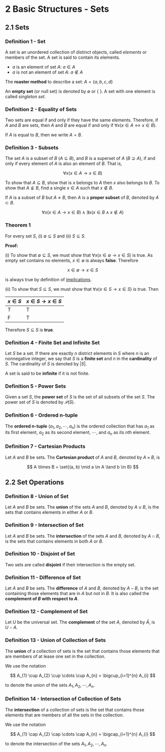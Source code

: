 # 2 Basic Structures - Sets

## 2.1 Sets

### Definition 1 - Set

A set is an unordered collection of distinct objects, called *elements* or members of the set. A set is said to contain its elements.

- $a$ is an element of set $A$: $a \in A$
- $a$ is not an element of set $A$: $a \notin A$

The **roaster method** to describe a set: $A = \{a,b,c,d\}$

An **empty set** (or null set) is denoted by $\emptyset$ or $\{ \ \}$. A set with one element is called _singleton set_.

### Definition 2 - Equality of Sets

Two sets are equal if and only if they have the same elements. Therefore, if $A$ and $B$ are sets, then $A$ and $B$ are equal if and only if $\forall x (x \in A \leftrightarrow x \in B)$.

If $A$ is equal to $B$, then we write $A = B$.

### Definition 3 - Subsets

The set $A$ is a subset of $B$ ($A \subseteq B$), and $B$ is a superset of $A$ ($B \supseteq A$), if and only if every element of $A$ is also an element of $B$. That is,

$$
\forall x (x \in A \to x \in B)
$$

To show that $A \subseteq B$, show that is $x$ belongs to $A$ then $x$ also belongs to $B$. To show that $A \nsubseteq B$, find a single $x \in A$ such that $x \notin B$.

If $A$ is a subset of $B$ but $A \ne B$, then $A$ is a **proper subset** of $B$, denoted by $A \subset B$.

$$
\forall x (x \in A \to x \in B) \land \exists x (x \in B \land x \notin A)
$$

### Theorem 1

For every set $S$, $\text{(i)} \ \emptyset \subseteq S$ and $\text{(ii)} \ S \subseteq S$.

**Proof:**

$\text{(i)}$ To show that $\emptyset \subseteq S$, we must show that $\forall x (x \in \emptyset \to x \in S)$ is true. As empty set contains no elements, $x \in \emptyset$ is always **false**. Therefore

$$
x \in \emptyset \to x \in S
$$

is always true by definition of [implications](1%20The%20Foundations%20-%20Logic%20and%20Proofs.md#Definition%205%20-%20Implication).

$\text{(ii)}$ To show that $S \subseteq S$, we must show that $\forall x (x \in S \to x \in S)$ is true. Then

| $x \in S$ | $x \in S \to x \in S$ |
| --------- | --------------------- |
| T         | T                     |
| F         | T                     |

Therefore $S \subseteq S$ is **true**.

### Definition 4 - Finite Set and Infinite Set
Let $S$ be a set. If there are exactly $n$ district elements in $S$ where $n$ is an nonnegative integer, we say that $S$ is a **finite set** and $n$ in the **cardinality** of $S$. The cardinality of $S$ is denoted by $|S|$.

A set is said to be **infinite** if it is not finite.

### Definition 5 - Power Sets

Given a set $S$, the **power set** of $S$ is the set of all subsets of the set $S$. The power set of $S$ is denoted by $\mathcal{P}(S)$.

### Definition 6 - Ordered n-tuple

The **ordered n-tuple** $(a_{1}, a_{2}, \cdots, a_{n})$ is the ordered collection that has $a_{1}$ as its first element, $a_{2}$ as its second element, $\cdots$, and $a_{n}$ as its $nth$ element.

### Definition 7 - Cartesian Products

Let $A$ and $B$ be sets. The **Cartesian product** of $A$ and $B$, denoted by $A \times B$, is

$$
A \times B = \set{(a, b) \mid a \in A \land b \in B}
$$

## 2.2 Set Operations

### Definition 8 - Union of Set

Let $A$ and $B$ be sets. The **union** of the sets $A$ and $B$, denoted by $A \cup B$, is the sets that contains elements in either $A$ or $B$.

### Definition 9 - Intersection of Set

Let $A$ and $B$ be sets. The **intersection** of the sets $A$ and $B$, denoted by $A \cap B$, is the sets that contains elements in both $A$ or $B$.

### Definition 10 - Disjoint of Set

Two sets are called **disjoint** if their intersection is the empty set.

### Definition 11 - Difference of Set

Let $A$ and $B$ be sets. The **difference** of $A$ and $B$, denoted by $A - B$, is the set containing those elements that are in $A$ but not in $B$. It is also called the **complement of $B$ with respect to $A$**.

### Definition 12 - Complement of Set

Let $U$ be the universal set. The **complement** of the set $A$, denoted by $\bar{A}$, is $U - A$.

### Definition 13 - Union of Collection of Sets

The **union** of a collection of sets is the set that contains those elements that are members of at lease one set in the collection.

We use the notation

$$
A_{1} \cup A_{2} \cup \cdots \cup A_{n} = \bigcup_{i=1}^{n} A_{i}
$$

to denote the union of the sets $A_{1}, A_{2}, \cdots, A_{n}$.

### Definition 14 - Intersection of Collection of Sets

The **intersection** of a collection of sets is the set that contains those elements that are members of all the sets in the collection.

We use the notation

$$
A_{1} \cap A_{2} \cap \cdots \cap A_{n} = \bigcap_{i=1}^{n} A_{i}
$$

to denote the intersection of the sets $A_{1}, A_{2}, \cdots, A_{n}$.
